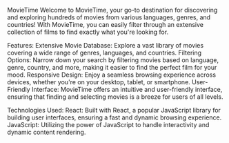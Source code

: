 MovieTime
Welcome to MovieTime, your go-to destination for discovering and exploring hundreds of movies from various languages, genres, and countries! With MovieTime, you can easily filter through an extensive collection of films to find exactly what you're looking for.

Features:
Extensive Movie Database: Explore a vast library of movies covering a wide range of genres, languages, and countries.
Filtering Options: Narrow down your search by filtering movies based on language, genre, country, and more, making it easier to find the perfect film for your mood.
Responsive Design: Enjoy a seamless browsing experience across devices, whether you're on your desktop, tablet, or smartphone.
User-Friendly Interface: MovieTime offers an intuitive and user-friendly interface, ensuring that finding and selecting movies is a breeze for users of all levels.

Technologies Used:
React: Built with React, a popular JavaScript library for building user interfaces, ensuring a fast and dynamic browsing experience.
JavaScript: Utilizing the power of JavaScript to handle interactivity and dynamic content rendering.
